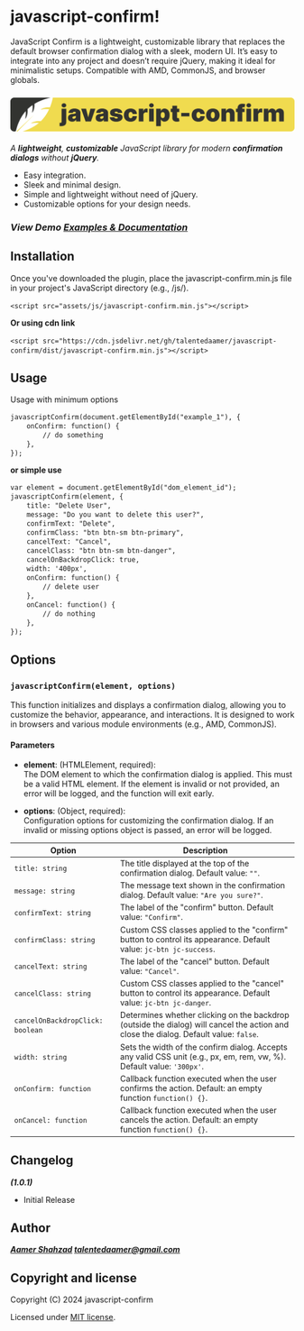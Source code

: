 # javascript-confirm!
JavaScript Confirm is a lightweight, customizable library that replaces the default browser confirmation dialog with a sleek, modern UI. It’s easy to integrate into any project and doesn’t require jQuery, making it ideal for minimalistic setups. Compatible with AMD, CommonJS, and browser globals.

### ![javascript-confirm](https://raw.githubusercontent.com/talentedaamer/javascript-confirm/main/docs/assets/images/logo-javascript-confirm.svg "javascript-confirm")
*A ***lightweight***, ***customizable*** JavaScript library for modern ***confirmation dialogs*** without ***jQuery***.*

* Easy integration.
* Sleek and minimal design.
* Simple and lightweight without need of jQuery.
* Customizable options for your design needs.

### ***View Demo [Examples & Documentation](https://talentedaamer.github.io/javascript-confirm/)***


## Installation

Once you've downloaded the plugin, place the javascript-confirm.min.js file in your project's JavaScript directory (e.g., /js/).

`<script src="assets/js/javascript-confirm.min.js"></script>`

**Or using cdn link**

`<script src="https://cdn.jsdelivr.net/gh/talentedaamer/javascript-confirm/dist/javascript-confirm.min.js"></script>`

## Usage
Usage with minimum options

````
javascriptConfirm(document.getElementById("example_1"), {
    onConfirm: function() {
        // do something
    },
});
````
**or simple use**

````
var element = document.getElementById("dom_element_id");
javascriptConfirm(element, {
    title: "Delete User",
    message: "Do you want to delete this user?",
    confirmText: "Delete",
    confirmClass: "btn btn-sm btn-primary",
    cancelText: "Cancel",
    cancelClass: "btn btn-sm btn-danger",
    cancelOnBackdropClick: true,
    width: '400px',
    onConfirm: function() {
        // delete user
    },
    onCancel: function() {
        // do nothing
    },
});
````

## Options
### `javascriptConfirm(element, options)`

This function initializes and displays a confirmation dialog, allowing you to customize the behavior, appearance, and interactions. It is designed to work in browsers and various module environments (e.g., AMD, CommonJS).

#### Parameters

- **element**: (HTMLElement, required):  
  The DOM element to which the confirmation dialog is applied. This must be a valid HTML element. If the element is invalid or not provided, an error will be logged, and the function will exit early.

- **options**: (Object, required):  
  Configuration options for customizing the confirmation dialog. If an invalid or missing options object is passed, an error will be logged.


| Option                   | Description                                                                                              |
|--------------------------|----------------------------------------------------------------------------------------------------------|
| `title: string`           | The title displayed at the top of the confirmation dialog. Default value: `""`.                          |
| `message: string`         | The message text shown in the confirmation dialog. Default value: `"Are you sure?"`.                     |
| `confirmText: string`     | The label of the "confirm" button. Default value: `"Confirm"`.                                           |
| `confirmClass: string`    | Custom CSS classes applied to the "confirm" button to control its appearance. Default value: `jc-btn jc-success`. |
| `cancelText: string`      | The label of the "cancel" button. Default value: `"Cancel"`.                                             |
| `cancelClass: string`     | Custom CSS classes applied to the "cancel" button to control its appearance. Default value: `jc-btn jc-danger`. |
| `cancelOnBackdropClick: boolean` | Determines whether clicking on the backdrop (outside the dialog) will cancel the action and close the dialog. Default value: `false`. |
| `width: string`           | Sets the width of the confirm dialog. Accepts any valid CSS unit (e.g., px, em, rem, vw, %). Default value: `'300px'`. |
| `onConfirm: function`     | Callback function executed when the user confirms the action. Default: an empty function `function() {}`. |
| `onCancel: function`      | Callback function executed when the user cancels the action. Default: an empty function `function() {}`.  |


## Changelog

***(1.0.1)***
* Initial Release

## Author

***[Aamer Shahzad](https://talentedaamer.github.io/) <talentedaamer@gmail.com>***

## Copyright and license

Copyright (C) 2024 javascript-confirm

Licensed under [MIT license](LICENSE).